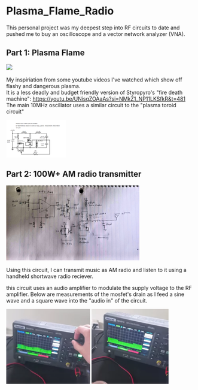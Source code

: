 # Plasma_Flame_Radio


This personal project was my deepest step into RF circuits to date and pushed me to buy an oscilloscope and a vector network analyzer (VNA).

## Part 1: Plasma Flame  
<img src=".\Media\plasma flame.gif" height="200"  />  

My inspiriation from some youtube videos I've watched which show off flashy and dangerous plasma.  
It is a less deadly and budget friendly version of Styropyro's "fire death machine": https://youtu.be/UNisqZOAaAs?si=NMkZ1_NP11LKSfkR&t=481  
The main 10MHz oscillator uses a similar circuit to the "plasma toroid circuit"  

<img src=".\Media\10MHz oscilator circuit.png" height="100"  />  

## Part 2: 100W+ AM radio transmitter  
<img src=".\Media\radio circuit.jpg" height="200"  />  

Using this circuit, I can transmit music as AM radio and listen to it using a handheld shortwave radio reciever.  

this circuit uses an audio amplifier to modulate the supply voltage to the RF amplifier. Below are measurements of the mosfet's drain as I feed a sine wave and a square wave into the "audio in" of the circuit.

<img src=".\Media\AM sine.png" height="200"  />   <img src=".\Media\AM square.png" height="200"  />  

